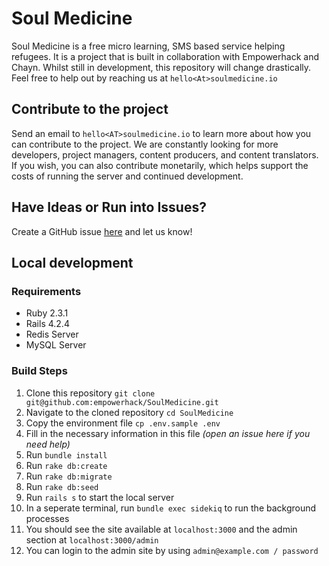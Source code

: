 # Soul Medicine

Soul Medicine is a free micro learning, SMS based service helping refugees. It is a project that is built in collaboration with Empowerhack and Chayn. Whilst still in development, this repository will change drastically. Feel free to help out by reaching us at `hello<At>soulmedicine.io`

## Contribute to the project

Send an email to `hello<AT>soulmedicine.io` to learn more about how you can contribute to the project. We are constantly looking for more developers, project managers, content producers, and content translators. If you wish, you can also contribute monetarily, which helps support the costs of running the server and continued development.

## Have Ideas or Run into Issues?

Create a GitHub issue [here](https://github.com/empowerhack/SoulMedicine/issues) and let us know!

## Local development

### Requirements

* Ruby 2.3.1
* Rails 4.2.4
* Redis Server
* MySQL Server

### Build Steps

1. Clone this repository `git clone git@github.com:empowerhack/SoulMedicine.git`
1. Navigate to the cloned repository `cd SoulMedicine`
1. Copy the environment file  `cp .env.sample .env`
 1. Fill in the necessary information in this file _(open an issue here if you need help)_
1. Run `bundle install`
1. Run `rake db:create`
1. Run `rake db:migrate`
1. Run `rake db:seed`
1. Run `rails s` to start the local server
1. In a seperate terminal, run `bundle exec sidekiq` to run the background processes
1. You should see the site available at `localhost:3000` and the admin section at `localhost:3000/admin`
1. You can login to the admin site by using `admin@example.com / password`